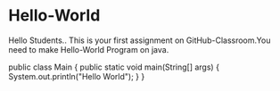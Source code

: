 # Hello-World

Hello Students..
This is your first assignment on GitHub-Classroom.You need to make Hello-World Program on java.

public class Main
{
	public static void main(String[] args) {
		System.out.println("Hello World");
	}
}
